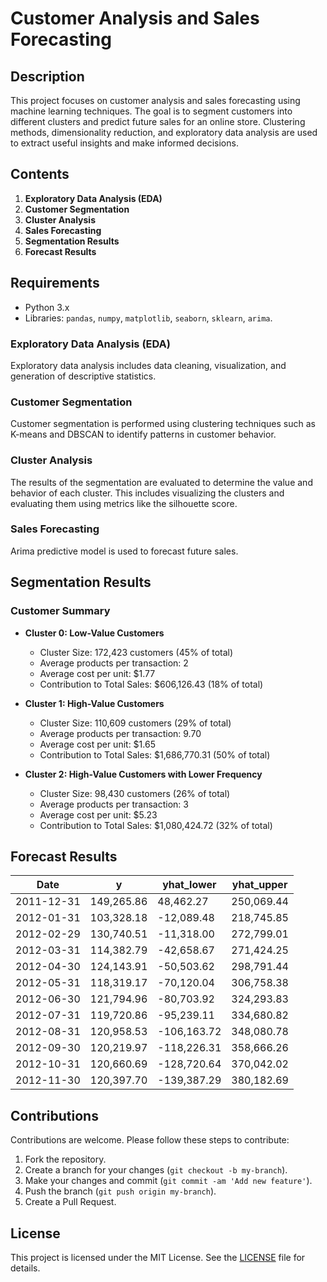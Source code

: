 # Customer Analysis and Sales Forecasting

## Description

This project focuses on customer analysis and sales forecasting using machine learning techniques. The goal is to segment customers into different clusters and predict future sales for an online store. Clustering methods, dimensionality reduction, and exploratory data analysis are used to extract useful insights and make informed decisions.

## Contents

1. **Exploratory Data Analysis (EDA)**
2. **Customer Segmentation**
3. **Cluster Analysis**
4. **Sales Forecasting**
5. **Segmentation Results**
6. **Forecast Results**

## Requirements

- Python 3.x
- Libraries: `pandas`, `numpy`, `matplotlib`, `seaborn`, `sklearn`, `arima`.

### Exploratory Data Analysis (EDA)

Exploratory data analysis includes data cleaning, visualization, and generation of descriptive statistics.

### Customer Segmentation

Customer segmentation is performed using clustering techniques such as K-means and DBSCAN to identify patterns in customer behavior.

### Cluster Analysis

The results of the segmentation are evaluated to determine the value and behavior of each cluster. This includes visualizing the clusters and evaluating them using metrics like the silhouette score.

### Sales Forecasting

Arima predictive model is used to forecast future sales.

## Segmentation Results

### Customer Summary

- **Cluster 0: Low-Value Customers**
  - Cluster Size: 172,423 customers (45% of total)
  - Average products per transaction: 2
  - Average cost per unit: $1.77
  - Contribution to Total Sales: $606,126.43 (18% of total)

- **Cluster 1: High-Value Customers**
  - Cluster Size: 110,609 customers (29% of total)
  - Average products per transaction: 9.70
  - Average cost per unit: $1.65
  - Contribution to Total Sales: $1,686,770.31 (50% of total)

- **Cluster 2: High-Value Customers with Lower Frequency**
  - Cluster Size: 98,430 customers (26% of total)
  - Average products per transaction: 3
  - Average cost per unit: $5.23
  - Contribution to Total Sales: $1,080,424.72 (32% of total)

## Forecast Results

| Date       | y     | yhat_lower | yhat_upper |
|------------|----------|------------|------------|
| 2011-12-31 | 149,265.86 | 48,462.27   | 250,069.44 |
| 2012-01-31 | 103,328.18 | -12,089.48  | 218,745.85 |
| 2012-02-29 | 130,740.51 | -11,318.00  | 272,799.01 |
| 2012-03-31 | 114,382.79 | -42,658.67  | 271,424.25 |
| 2012-04-30 | 124,143.91 | -50,503.62  | 298,791.44 |
| 2012-05-31 | 118,319.17 | -70,120.04  | 306,758.38 |
| 2012-06-30 | 121,794.96 | -80,703.92  | 324,293.83 |
| 2012-07-31 | 119,720.86 | -95,239.11  | 334,680.82 |
| 2012-08-31 | 120,958.53 | -106,163.72 | 348,080.78 |
| 2012-09-30 | 120,219.97 | -118,226.31 | 358,666.26 |
| 2012-10-31 | 120,660.69 | -128,720.64 | 370,042.02 |
| 2012-11-30 | 120,397.70 | -139,387.29 | 380,182.69 |

## Contributions

Contributions are welcome. Please follow these steps to contribute:

1. Fork the repository.
2. Create a branch for your changes (`git checkout -b my-branch`).
3. Make your changes and commit (`git commit -am 'Add new feature'`).
4. Push the branch (`git push origin my-branch`).
5. Create a Pull Request.

## License

This project is licensed under the MIT License. See the [LICENSE](LICENSE) file for details.
